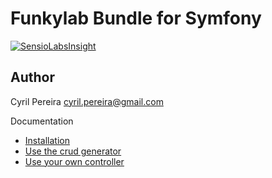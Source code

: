 # Funkylab Bundle for Symfony

[![SensioLabsInsight](https://insight.sensiolabs.com/projects/c984641e-7cd9-46fc-95b9-1ce74bea62d4/mini.png)](https://insight.sensiolabs.com/projects/c984641e-7cd9-46fc-95b9-1ce74bea62d4)

## Author

Cyril Pereira <cyril.pereira@gmail.com>

Documentation

- [Installation](Resources/doc/installation.md)
- [Use the crud generator](Resources/doc/generatecrud.md)
- [Use your own controller](Resources/doc/addyourcontrollers.md)
